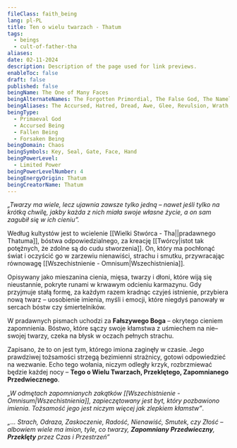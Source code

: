 ```yaml
---
fileClass: faith_being
lang: pl-PL
title: Ten o wielu twarzach - Thatum
tags:
  - beings
  - cult-of-father-tha
aliases: 
date: 02-11-2024
description: Description of the page used for link previews.
enableToc: false
draft: false
published: false
beingName: The One of Many Faces
beingAlternateNames: The Forgotten Primordial, The False God, The Nameless One, The Devourer of Identity, The Lurker in the Veil, The Shadow of Creation, The Whisper of Lies, Dread’s Grin, Echo of Malice, The Weeping Maw, The Laughing Despair
beingAliases: The Accursed, Hatred, Dread, Awe, Glee, Revulsion, Wrath, Malice, Torment, Hollow
beingType:
  - Primaeval God
  - Accursed Being
  - Fallen Being
  - Forsaken Being
beingDomain: Chaos
beingSymbols: Key, Seal, Gate, Face, Hand
beingPowerLevel:
  - Limited Power
beingPowerLevelNumber: 4
beingEnergyOrigin: Thatum
beingCreatorName: Thatum
---
```

*„Twarzy ma wiele, lecz ujawnia zawsze tylko jedną – nawet jeśli tylko na krótką chwilę, jakby każda z nich miała swoje własne życie, a on sam zagubił się w ich cieniu”.*

Według kultystów jest to wcielenie [[Wielki Stwórca - Tha||pradawnego Thatuma]], bóstwa odpowiedzialnego, za kreację [[Twórcy|istot tak potężnych, że zdolne są do cudu stworzenia]]. On, który ma pochłonąć świat i oczyścić go w zarzewiu nienawiści, strachu i smutku, przywracając równowagę [[Wszechistnienie - Omnisum|Wszechistnienia]].

Opisywany jako mieszanina cienia, mięsa, twarzy i dłoni, które wiją się nieustannie, pokryte runami w krwawym odcieniu karmazynu.
Gdy przyjmuje stałą formę, za każdym razem kradnąc czyjeś istnienie, przybiera nową twarz – uosobienie imienia, myśli i emocji, które niegdyś panowały w sercach bóstw czy śmiertelników. 

W pradawnych pismach uchodzi za **Fałszywego Boga** – okrytego cieniem zapomnienia. Bóstwo, które sączy swoje kłamstwa z uśmiechem na nie–swojej twarzy, czeka na błysk w oczach pełnych strachu.

Zapisano, że to on jest tym, którego imiona zaginęły w czasie. Jego prawdziwej tożsamości strzegą bezimienni strażnicy, gotowi odpowiedzieć na wezwanie. Echo tego wołania, niczym odległy krzyk, rozbrzmiewać będzie każdej nocy – **Tego o Wielu Twarzach, Przeklętego, Zapomnianego Przedwiecznego**.

*„W odmętach zapomnianych zakątków [[Wszechistnienie - Omnisum|Wszechistnienia]], zapieczętowany jest byt, który pozbawiono imienia. Tożsamość jego jest niczym więcej jak zlepkiem kłamstw”*.

*„… Strach, Odraza, Zaskoczenie, Radość, Nienawiść, Smutek, czy Złość – albowiem wiele ma imion, tyle, co twarzy, **Zapomniany Przedwieczny**, **Przeklęty** przez Czas i Przestrzeń”*
